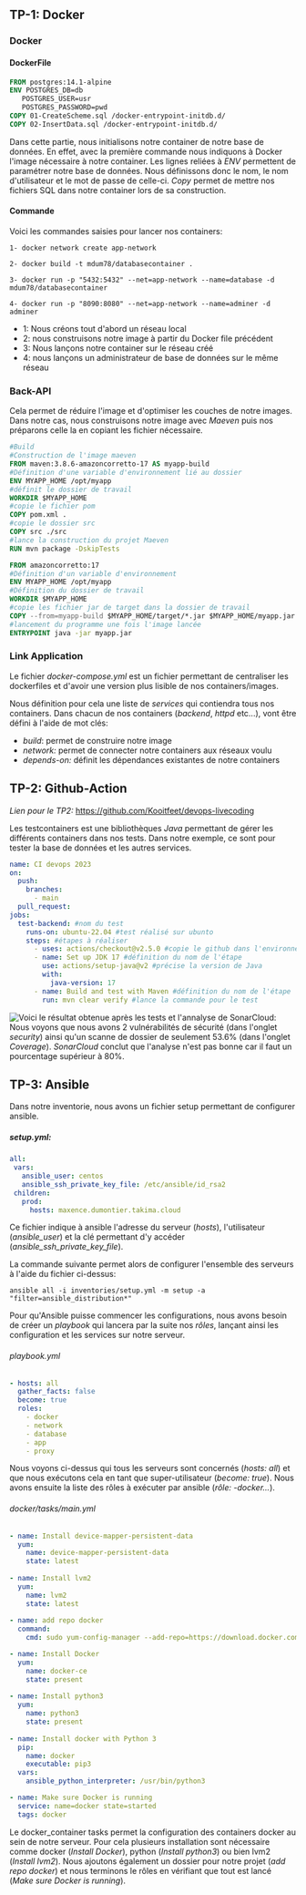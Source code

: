## TP-1: Docker
### Docker
#### DockerFile
```DockerFile
FROM postgres:14.1-alpine
ENV POSTGRES_DB=db 
   POSTGRES_USER=usr
   POSTGRES_PASSWORD=pwd
COPY 01-CreateScheme.sql /docker-entrypoint-initdb.d/
COPY 02-InsertData.sql /docker-entrypoint-initdb.d/
```

Dans cette partie, nous initialisons notre container de notre base de données. En effet, avec la première commande nous indiquons à Docker l'image nécessaire à notre container.
Les lignes reliées à *ENV* permettent de paramétrer notre base de données. Nous définissons donc le nom, le nom d'utilisateur et le mot de passe de celle-ci.
*Copy* permet de mettre nos fichiers SQL dans notre container lors de sa construction.
#### Commande
Voici les commandes saisies pour lancer nos containers:
```Command
1- docker network create app-network

2- docker build -t mdum78/databasecontainer .

3- docker run -p "5432:5432" --net=app-network --name=database -d mdum78/databasecontainer

4- docker run -p "8090:8080" --net=app-network --name=adminer -d adminer
```
- 1: Nous créons tout d'abord un réseau local
- 2: nous construisons notre image à partir du Docker file précédent
- 3: Nous lançons notre container sur le réseau créé
- 4: nous lançons un administrateur de base de données sur le même réseau 
### Back-API
Cela permet de réduire l'image et d'optimiser les couches de notre images. Dans notre cas, nous construisons notre image avec *Maeven* puis nos préparons celle la en copiant les fichier nécessaire.

```dockerfile
#Build
#Construction de l'image maeven
FROM maven:3.8.6-amazoncorretto-17 AS myapp-build
#Définition d'une variable d'environnement lié au dossier
ENV MYAPP_HOME /opt/myapp
#définit le dossier de travail
WORKDIR $MYAPP_HOME
#copie le fichier pom
COPY pom.xml .
#copie le dossier src
COPY src ./src
#lance la construction du projet Maeven
RUN mvn package -DskipTests

FROM amazoncorretto:17
#Définition d'un variable d'environnement
ENV MYAPP_HOME /opt/myapp
#Définition du dossier de travail
WORKDIR $MYAPP_HOME
#copie les fichier jar de target dans la dossier de travail
COPY --from=myapp-build $MYAPP_HOME/target/*.jar $MYAPP_HOME/myapp.jar
#lancement du programme une fois l'image lancée
ENTRYPOINT java -jar myapp.jar
```

### Link Application
Le fichier *docker-compose.yml* est un fichier permettant de centraliser les dockerfiles et d'avoir une version plus lisible de nos containers/images.

Nous définition pour cela une liste de *services* qui contiendra tous nos containers. Dans chacun de nos containers (*backend*, *httpd* etc...), vont être défini à l'aide de mot clés:
- *build*: permet de construire notre image
- *network:* permet de connecter notre containers aux réseaux voulu
- *depends-on:* définit les dépendances existantes de notre containers

## TP-2: Github-Action

*Lien pour le TP2:* https://github.com/Kooitfeet/devops-livecoding

Les testcontainers est une bibliothèques *Java* permettant de gérer les différents containers dans nos tests. Dans notre exemple, ce sont pour tester la base de données et les autres services.
```yaml
name: CI devops 2023
on:
  push:
    branches:
      - main
  pull_request:
jobs:
  test-backend: #nom du test
    runs-on: ubuntu-22.04 #test réalisé sur ubunto
    steps: #étapes à réaliser
      - uses: actions/checkout@v2.5.0 #copie le github dans l'environnement test
      - name: Set up JDK 17 #définition du nom de l'étape
        use: actions/setup-java@v2 #précise la version de Java
        with:
          java-version: 17
      - name: Build and test with Maven #définition du nom de l'étape
        run: mvn clear verify #lance la commande pour le test
```

![Voici le résultat obtenue après les tests et l'annalyse de *SonarCloud*:](20231107150135.png)
Nous voyons que nous avons 2 vulnérabilités de sécurité (dans l'onglet *security*) ainsi qu'un scanne de dossier de seulement 53.6% (dans l'onglet *Coverage*).
*SonarCloud* conclut que l'analyse n'est pas bonne car il faut un pourcentage supérieur à 80%.

## TP-3: Ansible
Dans notre inventorie, nous avons un fichier setup permettant de configurer ansible.
##### setup.yml:
```yaml
all:
 vars:
   ansible_user: centos
   ansible_ssh_private_key_file: /etc/ansible/id_rsa2
 children:
   prod:
     hosts: maxence.dumontier.takima.cloud
```
Ce fichier indique à ansible l'adresse du serveur (*hosts*), l'utilisateur (*ansible_user*) et la clé permettant d'y accéder (*ansible_ssh_private_key_file*).

La commande suivante permet alors de configurer l'ensemble des serveurs à l'aide du fichier ci-dessus:
```command
ansible all -i inventories/setup.yml -m setup -a "filter=ansible_distribution*"
```

Pour qu'Ansible puisse commencer les configurations, nous avons besoin de créer un *playbook* qui lancera par la suite nos *rôles*, lançant ainsi les configuration et les services sur notre serveur.
###### playbook.yml
```yaml
- hosts: all
  gather_facts: false
  become: true
  roles:
    - docker
    - network
    - database
    - app
    - proxy
```
Nous voyons ci-dessus qui tous les serveurs sont concernés (*hosts: all*) et que nous exécutons cela en tant que super-utilisateur (*become: true*).
Nous avons ensuite la liste des rôles à exécuter par ansible (*rôle: -docker...*).

###### docker/tasks/main.yml
```yaml
- name: Install device-mapper-persistent-data
  yum:
    name: device-mapper-persistent-data
    state: latest
  
- name: Install lvm2
  yum:
    name: lvm2
    state: latest
  
- name: add repo docker
  command:
    cmd: sudo yum-config-manager --add-repo=https://download.docker.com/linux/centos/docker-ce.repo

- name: Install Docker
  yum:
    name: docker-ce
    state: present
  
- name: Install python3
  yum:
    name: python3
    state: present
  
- name: Install docker with Python 3
  pip:
    name: docker
    executable: pip3
  vars:
    ansible_python_interpreter: /usr/bin/python3

- name: Make sure Docker is running
  service: name=docker state=started
  tags: docker
```

Le docker_container tasks permet la configuration des containers docker au sein de notre serveur. Pour cela plusieurs installation sont nécessaire comme docker (*Install Docker*), python (*Install python3*) ou bien lvm2 (*Install lvm2*). Nous ajoutons également un dossier pour notre projet (*add repo docker*) et nous terminons le rôles en vérifiant que tout est lancé (*Make sure Docker is running*).
